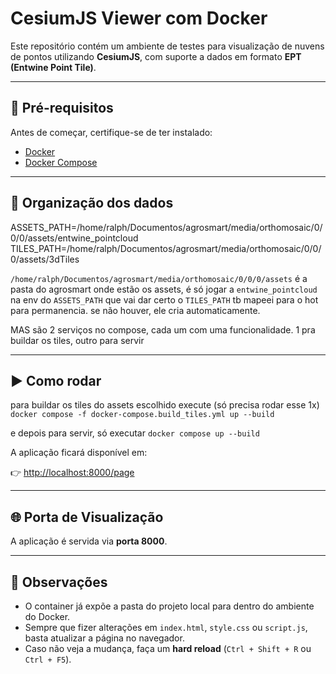 # CesiumJS Viewer com Docker

Este repositório contém um ambiente de testes para visualização de nuvens de pontos utilizando **CesiumJS**, com suporte a dados em formato **EPT (Entwine Point Tile)**.

---

## 🚀 Pré-requisitos

Antes de começar, certifique-se de ter instalado:

- [Docker](https://docs.docker.com/get-docker/)
- [Docker Compose](https://docs.docker.com/compose/)

---

## 📂 Organização dos dados

ASSETS_PATH=/home/ralph/Documentos/agrosmart/media/orthomosaic/0/0/0/assets/entwine_pointcloud
TILES_PATH=/home/ralph/Documentos/agrosmart/media/orthomosaic/0/0/0/assets/3dTiles

`/home/ralph/Documentos/agrosmart/media/orthomosaic/0/0/0/assets` é a pasta do agrosmart onde estão os assets, é só jogar a `entwine_pointcloud` na env do `ASSETS_PATH` que vai dar certo
o `TILES_PATH` tb mapeei para o hot para permanencia. se não houver, ele cria automaticamente.

MAS são 2 serviços no compose, cada um com uma funcionalidade. 1 pra buildar os tiles, outro para servir

---

## ▶️ Como rodar

para buildar os tiles do assets escolhido execute
(só precisa rodar esse 1x)
`docker compose -f docker-compose.build_tiles.yml up --build`

e depois para servir, só executar `docker compose up --build`

A aplicação ficará disponível em:

👉 [http://localhost:8000/page](http://localhost:8000/page)

---

## 🌐 Porta de Visualização

A aplicação é servida via **porta 8000**.

---

## 📝 Observações

- O container já expõe a pasta do projeto local para dentro do ambiente do Docker.
- Sempre que fizer alterações em `index.html`, `style.css` ou `script.js`, basta atualizar a página no navegador.
- Caso não veja a mudança, faça um **hard reload** (`Ctrl + Shift + R` ou `Ctrl + F5`).
